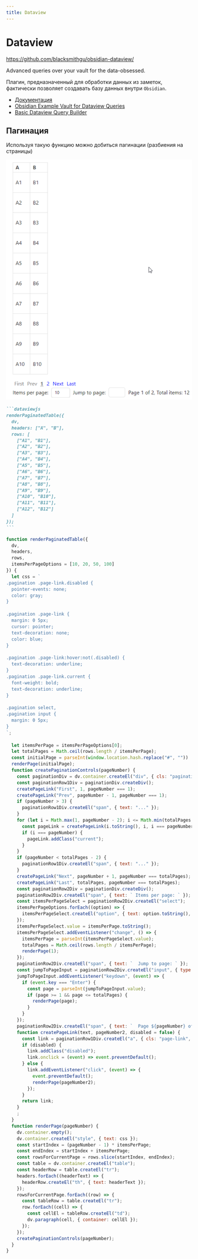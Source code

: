```yaml
---
title: Dataview
---
```


# Dataview

<https://github.com/blacksmithgu/obsidian-dataview/>

Advanced queries over your vault for the data-obsessed.

Плагин, предназначенный для обработки данных из заметок, фактически позволяет создавать базу данных внутри `Obsidian`.

- [Документация](https://blacksmithgu.github.io/obsidian-dataview/)
- [Obsidian Example Vault for Dataview Queries](https://github.com/s-blu/obsidian_dataview_example_vault)
- [Basic Dataview Query Builder](https://s-blu.github.io/basic-dataview-query-builder/)

## Пагинация

Используя такую функцию можно добиться пагинации (разбиения на страницы)

![](../!!files/dataview-pagination.png)

````markdown
```dataviewjs
renderPaginatedTable({
  dv,
  headers: ["A", "B"],
  rows: [
    ["A1", "B1"],
    ["A2", "B2"],
    ["A3", "B3"],
    ["A4", "B4"],
    ["A5", "B5"],
    ["A6", "B6"],
    ["A7", "B7"],
    ["A8", "B8"],
    ["A9", "B9"],
    ["A10", "B10"],
    ["A11", "B11"],
    ["A12", "B12"]
  ]
});
```
````

```js
function renderPaginatedTable({
  dv,
  headers,
  rows,
  itemsPerPageOptions = [10, 20, 50, 100]
}) {
  let css = `
.pagination .page-link.disabled {
  pointer-events: none;
  color: gray;
}

.pagination .page-link {
  margin: 0 5px;
  cursor: pointer;
  text-decoration: none;
  color: blue;
}

.pagination .page-link:hover:not(.disabled) {
  text-decoration: underline;
}
.pagination .page-link.current {
  font-weight: bold;
  text-decoration: underline;
}

.pagination select,
.pagination input {
  margin: 0 5px;
}
`;

  let itemsPerPage = itemsPerPageOptions[0];
  let totalPages = Math.ceil(rows.length / itemsPerPage);
  const initialPage = parseInt(window.location.hash.replace("#", "")) || 1;
  renderPage(initialPage);
  function createPaginationControls(pageNumber) {
    const paginationDiv = dv.container.createEl("div", { cls: "pagination" });
    const paginationRow1Div = paginationDiv.createDiv();
    createPageLink("First", 1, pageNumber === 1);
    createPageLink("Prev", pageNumber - 1, pageNumber === 1);
    if (pageNumber > 3) {
      paginationRow1Div.createEl("span", { text: "..." });
    }
    for (let i = Math.max(1, pageNumber - 2); i <= Math.min(totalPages, pageNumber + 2); i++) {
      const pageLink = createPageLink(i.toString(), i, i === pageNumber);
      if (i === pageNumber) {
        pageLink.addClass("current");
      }
    }
    if (pageNumber < totalPages - 2) {
      paginationRow1Div.createEl("span", { text: "..." });
    }
    createPageLink("Next", pageNumber + 1, pageNumber === totalPages);
    createPageLink("Last", totalPages, pageNumber === totalPages);
    const paginationRow2Div = paginationDiv.createDiv();
    paginationRow2Div.createEl("span", { text: ` Items per page: ` });
    const itemsPerPageSelect = paginationRow2Div.createEl("select");
    itemsPerPageOptions.forEach((option) => {
      itemsPerPageSelect.createEl("option", { text: option.toString(), value: option.toString() });
    });
    itemsPerPageSelect.value = itemsPerPage.toString();
    itemsPerPageSelect.addEventListener("change", () => {
      itemsPerPage = parseInt(itemsPerPageSelect.value);
      totalPages = Math.ceil(rows.length / itemsPerPage);
      renderPage(1);
    });
    paginationRow2Div.createEl("span", { text: `  Jump to page: ` });
    const jumpToPageInput = paginationRow2Div.createEl("input", { type: "number", attr: { min: 1, max: totalPages } });
    jumpToPageInput.addEventListener("keydown", (event) => {
      if (event.key === "Enter") {
        const page = parseInt(jumpToPageInput.value);
        if (page >= 1 && page <= totalPages) {
          renderPage(page);
        }
      }
    });
    paginationRow2Div.createEl("span", { text: `  Page ${pageNumber} of ${totalPages}, Total items: ${rows.length}` });
    function createPageLink(text, pageNumber2, disabled = false) {
      const link = paginationRow1Div.createEl("a", { cls: "page-link", text, href: `#${pageNumber2}` });
      if (disabled) {
        link.addClass("disabled");
        link.onclick = (event) => event.preventDefault();
      } else {
        link.addEventListener("click", (event) => {
          event.preventDefault();
          renderPage(pageNumber2);
        });
      }
      return link;
    }
    ;
  }
  function renderPage(pageNumber) {
    dv.container.empty();
    dv.container.createEl("style", { text: css });
    const startIndex = (pageNumber - 1) * itemsPerPage;
    const endIndex = startIndex + itemsPerPage;
    const rowsForCurrentPage = rows.slice(startIndex, endIndex);
    const table = dv.container.createEl("table");
    const headerRow = table.createEl("tr");
    headers.forEach((headerText) => {
      headerRow.createEl("th", { text: headerText });
    });
    rowsForCurrentPage.forEach((row) => {
      const tableRow = table.createEl("tr");
      row.forEach((cell) => {
        const cellEl = tableRow.createEl("td");
        dv.paragraph(cell, { container: cellEl });
      });
    });
    createPaginationControls(pageNumber);
  }
}
```
